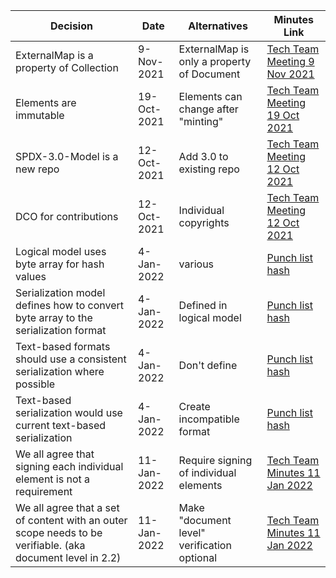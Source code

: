 |Decision|Date|Alternatives|Minutes Link|
|--|--|--|--|
| ExternalMap is a property of Collection | 9-Nov-2021|ExternalMap is only a property of Document | [Tech Team Meeting 9 Nov 2021](https://github.com/spdx/meetings/blob/master/tech/2021-11-09.md)
| Elements are immutable | 19-Oct-2021 | Elements can change after "minting" | [Tech Team Meeting 19 Oct 2021](https://github.com/spdx/meetings/blob/master/tech/2021-10-19.md)
| SPDX-3.0-Model is a new repo | 12-Oct-2021 | Add 3.0 to existing repo | [Tech Team Meeting 12 Oct 2021](https://github.com/spdx/meetings/blob/master/tech/2021-10-12.md)
| DCO for contributions | 12-Oct-2021 | Individual copyrights | [Tech Team Meeting 12 Oct 2021](https://github.com/spdx/meetings/blob/master/tech/2021-10-12.md)
| Logical model uses byte array for hash values | 4-Jan-2022 | various | [Punch list hash](https://github.com/spdx/spdx-3-model/issues/8#issuecomment-1005045081)
| Serialization model defines how to convert byte array to the serialization format | 4-Jan-2022 | Defined in logical model | [Punch list hash](https://github.com/spdx/spdx-3-model/issues/8#issuecomment-1005045081)
| Text-based formats should use a consistent serialization where possible | 4-Jan-2022 | Don't define | [Punch list hash](https://github.com/spdx/spdx-3-model/issues/8#issuecomment-1005045081)
| Text-based serialization would use current text-based serialization | 4-Jan-2022 | Create incompatible format | [Punch list hash](https://github.com/spdx/spdx-3-model/issues/8#issuecomment-1005045081)
| We all agree that signing each individual element is not a requirement | 11-Jan-2022 | Require signing of individual elements | [Tech Team Minutes 11 Jan 2022](https://github.com/spdx/meetings/blob/master/tech/2022-01-11.md)
| We all agree that a set of content with an outer scope needs to be verifiable. (aka document level in 2.2) | 11-Jan-2022 | Make "document level" verification optional | [Tech Team Minutes 11 Jan 2022](https://github.com/spdx/meetings/blob/master/tech/2022-01-11.md)
